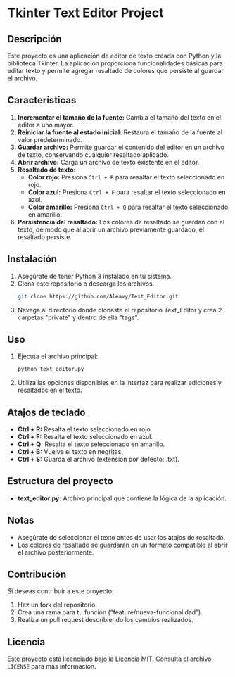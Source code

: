 # Tkinter Text Editor Project

## Descripción
Este proyecto es una aplicación de editor de texto creada con Python y la biblioteca Tkinter. La aplicación proporciona funcionalidades básicas para editar texto y permite agregar resaltado de colores que persiste al guardar el archivo.

## Características
1. **Incrementar el tamaño de la fuente:** Cambia el tamaño del texto en el editor a uno mayor.
2. **Reiniciar la fuente al estado inicial:** Restaura el tamaño de la fuente al valor predeterminado.
3. **Guardar archivo:** Permite guardar el contenido del editor en un archivo de texto, conservando cualquier resaltado aplicado.
4. **Abrir archivo:** Carga un archivo de texto existente en el editor.
5. **Resaltado de texto:**
   - **Color rojo:** Presiona `Ctrl + R` para resaltar el texto seleccionado en rojo.
   - **Color azul:** Presiona `Ctrl + F` para resaltar el texto seleccionado en azul.
   - **Color amarillo:** Presiona `Ctrl + Q` para resaltar el texto seleccionado en amarillo.
6. **Persistencia del resaltado:** Los colores de resaltado se guardan con el texto, de modo que al abrir un archivo previamente guardado, el resaltado persiste.

## Instalación
1. Asegúrate de tener Python 3 instalado en tu sistema.
2. Clona este repositorio o descarga los archivos.
   ```bash
   git clone https://github.com/Aleavy/Text_Editor.git
   ```
3. Navega al directorio donde clonaste el repositorio Text_Editor y crea 2 carpetas "private" y dentro de ella "tags".

## Uso
1. Ejecuta el archivo principal:
   ```bash
   python text_editor.py
   ```
2. Utiliza las opciones disponibles en la interfaz para realizar ediciones y resaltados en el texto.

## Atajos de teclado
- **Ctrl + R:** Resalta el texto seleccionado en rojo.
- **Ctrl + F:** Resalta el texto seleccionado en azul.
- **Ctrl + Q:** Resalta el texto seleccionado en amarillo.
- **Ctrl + B:** Vuelve el texto en negritas.
- **Ctrl + S:** Guarda el archivo (extension por defecto: .txt).

## Estructura del proyecto
- **text_editor.py:** Archivo principal que contiene la lógica de la aplicación.


## Notas
- Asegúrate de seleccionar el texto antes de usar los atajos de resaltado.
- Los colores de resaltado se guardarán en un formato compatible al abrir el archivo posteriormente.

## Contribución
Si deseas contribuir a este proyecto:
1. Haz un fork del repositorio.
2. Crea una rama para tu función (“feature/nueva-funcionalidad”).
3. Realiza un pull request describiendo los cambios realizados.

## Licencia
Este proyecto está licenciado bajo la Licencia MIT. Consulta el archivo `LICENSE` para más información.


